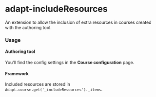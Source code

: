 # adapt-includeResources

An extension to allow the inclusion of extra resources in courses created with the authoring tool.

### Usage

#### Authoring tool

You'll find the config settings in the **Course configuration** page.

#### Framework

Included resources are stored in `Adapt.course.get('_includeResources')._items`.
